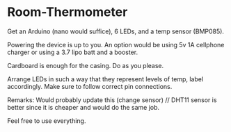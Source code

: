 # Room-Thermometer
Get an Arduino (nano would suffice), 6 LEDs, and a temp sensor (BMP085). 

Powering the device is up to you. An option would be using 5v 1A cellphone charger or using a 3.7 lipo batt and a booster.

Cardboard is enough for the casing. Do as you please. 

Arrange LEDs in such a way that they represent levels of temp, label accordingly. Make sure to follow correct pin connections.

Remarks:
  Would probably update this (change sensor) // DHT11 sensor is better since it is cheaper and would do the same job.
  
  Feel free to use everything.
